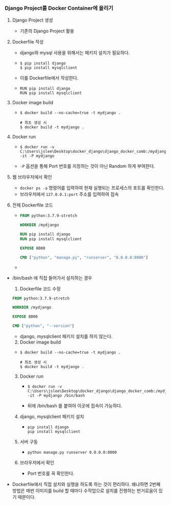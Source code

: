 ### Django Project를 Docker Container에 올리기



1. Django Project 생성

   - 기존의 Django Project 활용

2. Dockerfile 작성

   - django와 mysql 사용을 위해서는 패키지 설치가 필요하다.

   - ```
     $ pip install django
     $ pip install mysqlclient
     ```

   - 이를 Dockerfile에서 작성한다.

   - ```
     RUN pip install django
     RUN pip install mysqlclient
     ```

     

3. Docker image build 

   - ```
     $ docker build --no-cache=true -t mydjango .
     
     # 최초 생성 시
     $ docker build -t mydjango .
     ```

4. Docker run

   - ```
     $ docker run -v C:\Users\jslee\Desktop\docker_django\django_docker_comb:/mydjango -it -P mydjango
     ```

   - `-P` 옵션을 통해 Port 번호를 지정하는 것이 아닌 Random 하게 부여한다.

5. 웹 브라우저에서 확인

   - `docker ps -a` 명령어를 입력하여 현재 실행되는 프로세스의 포트를 확인한다.
   - 브라우저에서 `127.0.0.1:port` 주소를 입력하여 접속

6. 전체 Dockerfile 코드

   - ```dockerfile
     FROM python:3.7.9-stretch
     
     WORKDIR /mydjango
     
     RUN pip install django
     RUN pip install mysqlclient
     
     EXPOSE 8000
     
     CMD ["python", "manage.py", "runserver", "0.0.0.0:8000"]
     ```

   - 



- /bin/bash 에 직접 들어가서 설치하는 경우

  1. Dockerfile 코드 수정

  ```dockerfile
  FROM python:3.7.9-stretch
  
  WORKDIR /mydjango
  
  EXPOSE 8000
  
  CMD ["python", "--version"]
  ```

  - django, mysqlclient 패키지 설치를 하지 않는다.

  

  2. Docker image build

  - ```
    $ docker build --no-cache=true -t mydjango .
    
    # 최초 생성 시
    $ docker build -t mydjango .
    ```

  3. Docker run

     - ```
       $ docker run -v C:\Users\jslee\Desktop\docker_django\django_docker_comb:/mydjango -it -P mydjango /bin/bash
       ```

     - 뒤에 /bin/bash 를 붙여야 이곳에 접속이 가능하다.

  4. django, mysqlclient 패키지 설치

     - ```
       pip install django
       pip install mysqlclient
       ```

  5. 서버 구동

     - ```
       python manage.py runserver 0.0.0.0:8000
       ```

  6. 브라우저에서 확인

     - Port 번호를 꼭 확인한다.

  

- Dockerfile에서 직접 설치와 실행을 하도록 하는 것이 편리하다. 왜냐하면 2번째 방법은 매번 이미지를 build 할 때마다 수작업으로 설치를 진행하는 번거로움이 있기 때문이다.